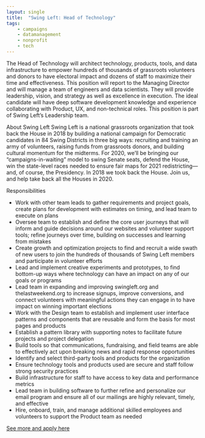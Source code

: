 ```yaml
---
layout: single
title:  "Swing Left: Head of Technology"
tags: 
    - campaigns
    - datamanagement
    - nonprofit
    - tech
---
```


The Head of Technology will architect technology, products, tools, and data infrastructure to empower hundreds of thousands of grassroots volunteers and donors to have electoral impact and dozens of staff to maximize their time and effectiveness.
This position will report to the Managing Director and will manage a team of engineers and data scientists. They will provide leadership, vision, and strategy as well as excellence in execution. The ideal candidate will have deep software development knowledge and experience collaborating with Product, UX, and non-technical roles. This position is part of Swing Left’s Leadership team.

About Swing Left
Swing Left is a national grassroots organization that took back the House in 2018 by building a national campaign for Democratic candidates in 84 Swing Districts in three big ways: recruiting and training an army of volunteers, raising funds from grassroots donors, and building cultural momentum for the midterms. For 2020, we’ll be bringing our “campaigns-in-waiting” model to swing Senate seats, defend the House, win the state-level races needed to ensure fair maps for 2021 redistricting—and, of course, the Presidency.
In 2018 we took back the House. Join us, and help take back all the Houses in 2020.

Responsibilities
* Work with other team leads to gather requirements and project goals, create plans for development with estimates on timing, and lead team to execute on plans
* Oversee team to establish and define the core user journeys that will inform and guide decisions around our websites and volunteer support tools; refine journeys over time, building on successes and learning from mistakes
* Create growth and optimization projects to find and recruit a wide swath of new users to join the hundreds of thousands of Swing Left members and participate in volunteer efforts
* Lead and implement creative experiments and prototypes, to find bottom-up ways where technology can have an impact on any of our goals or programs
* Lead team in expanding and improving swingleft.org and thelastweekend.org to increase signups, improve conversions, and connect volunteers with meaningful actions they can engage in to have impact on winning important elections
* Work with the Design team to establish and implement user interface patterns and components that are reusable and form the basis for most pages and products
* Establish a pattern library with supporting notes to facilitate future projects and project delegation
* Build tools so that communications, fundraising, and field teams are able to effectively act upon breaking news and rapid response opportunities
* Identify and select third-party tools and products for the organization
* Ensure technology tools and products used are secure and staff follow strong security practices
* Build infrastructure for staff to have access to key data and performance metrics
* Lead team in building software to further refine and personalize our email program and ensure all of our mailings are highly relevant, timely, and effective
* Hire, onboard, train, and manage additional skilled employees and volunteers to support the Product team as needed

[See more and apply here](https://swing-left.breezy.hr/p/09fc85ef5858-head-of-technology)
